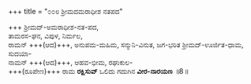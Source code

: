 +++
title = "೦೦೮ ಶ್ರೀಮದಮರಾಧೀಶ ನತಪದ"

+++
ಶ್ರೀಮದ್-ಅಮರಾಧೀಶ-ನತ-ಪದ,  
ತಾಮರಸ-ಘನ, ವಿಪುಳ, ನಿರ್ಮಲ,  
ರಾಮನ್ +++(ಆದ)+++, ಅನುಪಮ-ಮಹಿಮ, ಸನ್ಮುನಿ-ವಿನುತ, ಜಗ-ಭರಿತ
ಶ್ರೀಮದ್-ಊರ್ಜಿತ-ಧಾಮ, ಸುದಯಾ-    
ನಾಮನ್ +++(ಆದ)+++, ಆಹವ-ಭೀಮ, ರಘುಕುಲ-  
+++(ರೂಪೇಣ)+++ ರಾಮ **ರಕ್ಷಿಸುವ್** ಒಲಿದು ಗದುಗಿನ **ವೀರ-ನಾರಯಣ**     ॥8॥